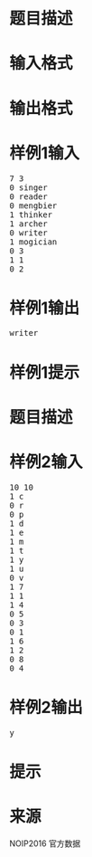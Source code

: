 

# 题目描述



# 输入格式



# 输出格式



# 样例1输入


<pre>7 3
0 singer
0 reader
0 mengbier
1 thinker
1 archer
0 writer
1 mogician
0 3
1 1
0 2</pre>

# 样例1输出


<pre>writer
</pre>

# 样例1提示



# 题目描述



# 样例2输入


<pre>10 10
1 c
0 r
0 p
1 d
1 e
1 m
1 t
1 y
1 u
0 v
1 7
1 1
1 4
0 5
0 3
0 1
1 6
1 2
0 8
0 4
</pre>

# 样例2输出


<pre>y
</pre>

# 提示



# 来源


<p>
NOIP2016 官方数据
</p>
